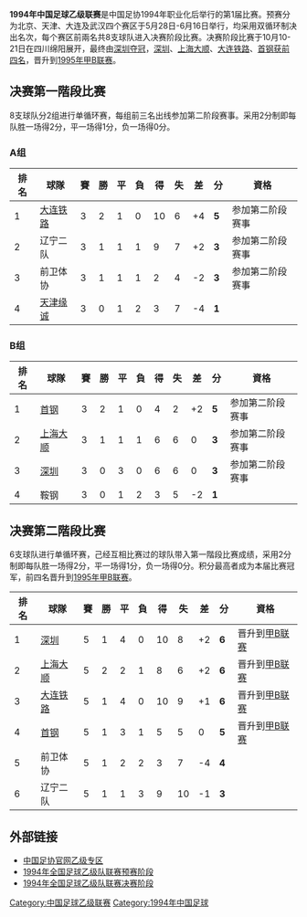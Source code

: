 **1994年中国足球乙级联赛**是中国足协1994年职业化后举行的第1届比赛。预赛分为北京、天津、大连及武汉四个赛区于5月28日-6月16日举行，均采用双循环制决出名次，每个赛区前兩名共8支球队进入决赛阶段比赛。决赛阶段比赛于10月10-21日在四川绵阳展开，最终由[深圳夺冠](https://zh.wikipedia.org/wiki/深圳足球俱乐部 "wikilink")，[深圳](https://zh.wikipedia.org/wiki/深圳足球俱乐部 "wikilink")、[上海大顺](https://zh.wikipedia.org/wiki/上海大顺足球俱乐部 "wikilink")、[大连铁路](https://zh.wikipedia.org/wiki/大连毅腾 "wikilink")、[首钢获前四名](https://zh.wikipedia.org/wiki/北京首钢足球俱乐部 "wikilink")，晋升到[1995年甲B联赛](../Page/1995年中国足球甲B联赛.md "wikilink")。

## 决赛第一階段比赛

8支球队分2组进行单循环赛，每组前三名出线参加第二阶段赛事。采用2分制即每队胜一场得2分，平一场得1分，负一场得0分。

### A组

| 排名 | 球隊                                                         | 賽 | 勝 | 平 | 負 | 得  | 失 | 差   | 分     | 資格       |
| -- | ---------------------------------------------------------- | - | - | - | - | -- | - | --- | ----- | -------- |
| 1  | [大连铁路](https://zh.wikipedia.org/wiki/大连毅腾 "wikilink")      | 3 | 2 | 1 | 0 | 10 | 6 | \+4 | **5** | 参加第二阶段赛事 |
| 2  | 辽宁二队                                                       | 3 | 1 | 1 | 1 | 9  | 7 | \+2 | **3** | 参加第二阶段赛事 |
| 3  | 前卫体协                                                       | 3 | 1 | 1 | 1 | 2  | 4 | \-2 | **3** | 参加第二阶段赛事 |
| 4  | [天津缘诚](https://zh.wikipedia.org/wiki/天津缘诚足球俱乐部 "wikilink") | 3 | 0 | 1 | 2 | 3  | 7 | \-4 | **1** |          |

### B组

| 排名 | 球隊                                                         | 賽 | 勝 | 平 | 負 | 得 | 失 | 差   | 分     | 資格       |
| -- | ---------------------------------------------------------- | - | - | - | - | - | - | --- | ----- | -------- |
| 1  | [首钢](https://zh.wikipedia.org/wiki/北京首钢足球俱乐部 "wikilink")   | 3 | 2 | 1 | 0 | 4 | 2 | \+2 | **5** | 参加第二阶段赛事 |
| 2  | [上海大顺](https://zh.wikipedia.org/wiki/上海大顺足球俱乐部 "wikilink") | 3 | 1 | 1 | 1 | 6 | 6 | 0   | **3** | 参加第二阶段赛事 |
| 3  | [深圳](https://zh.wikipedia.org/wiki/深圳足球俱乐部 "wikilink")     | 3 | 0 | 3 | 0 | 6 | 6 | 0   | **3** | 参加第二阶段赛事 |
| 4  | 鞍钢                                                         | 3 | 0 | 1 | 2 | 3 | 5 | \-2 | **1** |          |

## 决赛第二階段比赛

6支球队进行单循环赛，己经互相比赛过的球队带入第一階段比赛成绩，采用2分制即每队胜一场得2分，平一场得1分，负一场得0分。积分最高者成为本届比赛冠军，前四名晋升到[1995年甲B联赛](../Page/1995年中国足球甲B联赛.md "wikilink")。

| 排名 | 球隊                                                         | 賽 | 勝 | 平 | 負 | 得  | 失  | 差   | 分     | 資格                                             |
| -- | ---------------------------------------------------------- | - | - | - | - | -- | -- | --- | ----- | ---------------------------------------------- |
| 1  | [深圳](https://zh.wikipedia.org/wiki/深圳足球俱乐部 "wikilink")     | 5 | 1 | 4 | 0 | 10 | 8  | \+2 | **6** | 晋升到[甲B联赛](../Page/1995年中国足球甲B联赛.md "wikilink") |
| 2  | [上海大顺](https://zh.wikipedia.org/wiki/上海大顺足球俱乐部 "wikilink") | 5 | 2 | 2 | 1 | 8  | 6  | \+2 | **6** | 晋升到[甲B联赛](../Page/1995年中国足球甲B联赛.md "wikilink") |
| 3  | [大连铁路](https://zh.wikipedia.org/wiki/大连毅腾 "wikilink")      | 5 | 1 | 4 | 0 | 10 | 9  | \+1 | **6** | 晋升到[甲B联赛](../Page/1995年中国足球甲B联赛.md "wikilink") |
| 4  | [首钢](https://zh.wikipedia.org/wiki/北京首钢足球俱乐部 "wikilink")   | 5 | 1 | 3 | 1 | 5  | 5  | 0   | **5** | 晋升到[甲B联赛](../Page/1995年中国足球甲B联赛.md "wikilink") |
| 5  | 前卫体协                                                       | 5 | 1 | 2 | 2 | 3  | 7  | \-4 | **4** |                                                |
| 6  | 辽宁二队                                                       | 5 | 1 | 1 | 3 | 9  | 10 | \-1 | **3** |                                                |

## 外部链接

  - [中国足协官网乙级专区](https://web.archive.org/web/20120204083134/http://www.fa.org.cn/zy/index.html)
  - [1994年全国足球乙级队联赛预赛阶段](https://web.archive.org/web/20140512215143/http://blog.163.com/shchase@126/blog/static/6034367720128711377673/)
  - [1994年全国足球乙级队联赛决赛阶段](https://web.archive.org/web/20140512214232/http://blog.163.com/shchase@126/blog/static/6034367720094221082985/)

[Category:中国足球乙级联赛](https://zh.wikipedia.org/wiki/Category:中国足球乙级联赛 "wikilink")
[Category:1994年中国足球](https://zh.wikipedia.org/wiki/Category:1994年中国足球 "wikilink")
